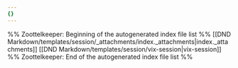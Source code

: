 ```yaml
---
{}
---
```

%% Zoottelkeeper: Beginning of the autogenerated index file list  %%
 [[DND Markdown/templates/session/_attachments/index._attachments|index._attachments]]
 [[DND Markdown/templates/session/vix-session|vix-session]]
%% Zoottelkeeper: End of the autogenerated index file list  %%
